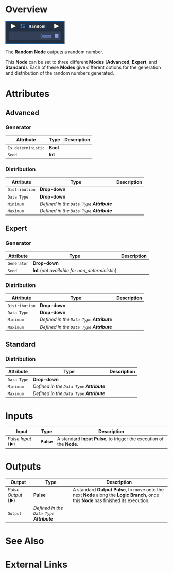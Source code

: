 # Overview

![The Random Node.](../../.gitbook/assets/node-random.png)

The **Random** **Node** outputs a random number.

This **Node** can be set to three different **Modes** (**Advanced**, **Expert**, and **Standard**). Each of these **Modes** give different options for the generation and distribution of the random numbers generated.

# Attributes

## Advanced

### Generator

|Attribute|Type|Description|
|---|---|---|
| `Is deterministic` | **Bool** | |
| `Seed` | **Int** | |

### Distribution

|Attribute|Type|Description|
|---|---|---|
| `Distribution` | **Drop-down** | |
| `Data Type` | **Drop-down** | |
| `Minimum` | _Defined in the `Data Type` **Attribute**_ | |
| `Maximum` | _Defined in the `Data Type` **Attribute**_ | |

## Expert 

### Generator

|Attribute|Type|Description|
|---|---|---|
| `Generator` | **Drop-down** | |
| `Seed` | **Int** (*not available for non_deterministic*) | |

### Distribution

|Attribute|Type|Description|
|---|---|---|
| `Distribution` | **Drop-down** | |
| `Data Type` | **Drop-down** | |
| `Minimum` | _Defined in the `Data Type` **Attribute**_ | |
| `Maximum` | _Defined in the `Data Type` **Attribute**_ | |
## Standard

### Distribution

|Attribute|Type|Description|
|---|---|---|
| `Data Type` | **Drop-down** | |
| `Minimum` | _Defined in the `Data Type` **Attribute**_ | |
| `Maximum` | _Defined in the `Data Type` **Attribute**_ | |

# Inputs

|Input|Type|Description|
|---|---|---|
|*Pulse Input* (►)|**Pulse**|A standard **Input Pulse**, to trigger the execution of the **Node**.|

# Outputs

|Output|Type|Description|
|---|---|---|
|*Pulse Output* (►)|**Pulse**|A standard **Output Pulse**, to move onto the next **Node** along the **Logic Branch**, once this **Node** has finished its execution.|
| `Output` | _Defined in the `Data Type` **Attribute**_ | |

# See Also

# External Links

